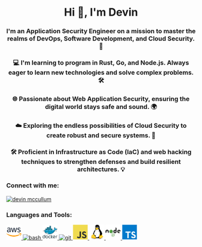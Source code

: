 <h1 align="center">Hi 👋, I'm Devin</h1>
<h3 align="center">I'm an Application Security Engineer on a mission to master the realms of DevOps, Software Development, and Cloud Security. 🔐</h3>
<h3 align="center">💻 I'm learning to program in Rust, Go, and Node.js. Always eager to learn new technologies and solve complex problems. 🛠️</h3>
<h3 align="center">🌐 Passionate about Web Application Security, ensuring the digital world stays safe and sound. 🌍</h3>
<h3 align="center">☁️ Exploring the endless possibilities of Cloud Security to create robust and secure systems. 🚀</h3>
<h3 align="center">🛠️ Proficient in Infrastructure as Code (IaC) and web hacking techniques to strengthen defenses and build resilient architectures. 💡</h3>
<h3 align="left">Connect with me:</h3>
<p align="left">
<a href="https://www.linkedin.com/in/devin-mccullum-784a72207/" target="blank"><img align="center" src="https://raw.githubusercontent.com/rahuldkjain/github-profile-readme-generator/master/src/images/icons/Social/linked-in-alt.svg" alt="devin mccullum" height="30" width="40" /></a>
</p>

<h3 align="left">Languages and Tools:</h3>
<p align="left"> <a href="https://aws.amazon.com" target="_blank" rel="noreferrer"> <img src="https://raw.githubusercontent.com/devicons/devicon/master/icons/amazonwebservices/amazonwebservices-original-wordmark.svg" alt="aws" width="40" height="40"/> </a> <a href="https://www.gnu.org/software/bash/" target="_blank" rel="noreferrer"> <img src="https://www.vectorlogo.zone/logos/gnu_bash/gnu_bash-icon.svg" alt="bash" width="40" height="40"/> </a> <a href="https://www.docker.com/" target="_blank" rel="noreferrer"> <img src="https://raw.githubusercontent.com/devicons/devicon/master/icons/docker/docker-original-wordmark.svg" alt="docker" width="40" height="40"/> </a> <a href="https://git-scm.com/" target="_blank" rel="noreferrer"> <img src="https://www.vectorlogo.zone/logos/git-scm/git-scm-icon.svg" alt="git" width="40" height="40"/> </a> <a href="https://developer.mozilla.org/en-US/docs/Web/JavaScript" target="_blank" rel="noreferrer"> <img src="https://raw.githubusercontent.com/devicons/devicon/master/icons/javascript/javascript-original.svg" alt="javascript" width="40" height="40"/> </a> <a href="https://www.linux.org/" target="_blank" rel="noreferrer"> <img src="https://raw.githubusercontent.com/devicons/devicon/master/icons/linux/linux-original.svg" alt="linux" width="40" height="40"/> </a> <a href="https://nodejs.org" target="_blank" rel="noreferrer"> <img src="https://raw.githubusercontent.com/devicons/devicon/master/icons/nodejs/nodejs-original-wordmark.svg" alt="nodejs" width="40" height="40"/> </a> <a href="https://www.typescriptlang.org/" target="_blank" rel="noreferrer"> <img src="https://raw.githubusercontent.com/devicons/devicon/master/icons/typescript/typescript-original.svg" alt="typescript" width="40" height="40"/> </a> </p>


